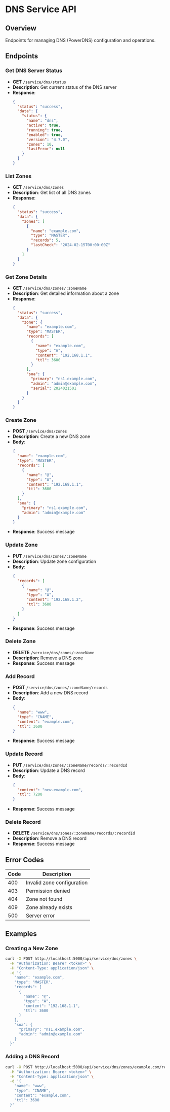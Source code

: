 # DNS Service API

## Overview
Endpoints for managing DNS (PowerDNS) configuration and operations.

## Endpoints

### Get DNS Server Status
- **GET** `/service/dns/status`
- **Description**: Get current status of the DNS server
- **Response**:
  ```json
  {
    "status": "success",
    "data": {
      "status": {
        "name": "dns",
        "active": true,
        "running": true,
        "enabled": true,
        "version": "4.7.0",
        "zones": 10,
        "lastError": null
      }
    }
  }
  ```

### List Zones
- **GET** `/service/dns/zones`
- **Description**: Get list of all DNS zones
- **Response**:
  ```json
  {
    "status": "success",
    "data": {
      "zones": [
        {
          "name": "example.com",
          "type": "MASTER",
          "records": 5,
          "lastCheck": "2024-02-15T00:00:00Z"
        }
      ]
    }
  }
  ```

### Get Zone Details
- **GET** `/service/dns/zones/:zoneName`
- **Description**: Get detailed information about a zone
- **Response**:
  ```json
  {
    "status": "success",
    "data": {
      "zone": {
        "name": "example.com",
        "type": "MASTER",
        "records": [
          {
            "name": "example.com",
            "type": "A",
            "content": "192.168.1.1",
            "ttl": 3600
          }
        ],
        "soa": {
          "primary": "ns1.example.com",
          "admin": "admin@example.com",
          "serial": 2024021501
        }
      }
    }
  }
  ```

### Create Zone
- **POST** `/service/dns/zones`
- **Description**: Create a new DNS zone
- **Body**:
  ```json
  {
    "name": "example.com",
    "type": "MASTER",
    "records": [
      {
        "name": "@",
        "type": "A",
        "content": "192.168.1.1",
        "ttl": 3600
      }
    ],
    "soa": {
      "primary": "ns1.example.com",
      "admin": "admin@example.com"
    }
  }
  ```
- **Response**: Success message

### Update Zone
- **PUT** `/service/dns/zones/:zoneName`
- **Description**: Update zone configuration
- **Body**:
  ```json
  {
    "records": [
      {
        "name": "@",
        "type": "A",
        "content": "192.168.1.2",
        "ttl": 3600
      }
    ]
  }
  ```
- **Response**: Success message

### Delete Zone
- **DELETE** `/service/dns/zones/:zoneName`
- **Description**: Remove a DNS zone
- **Response**: Success message

### Add Record
- **POST** `/service/dns/zones/:zoneName/records`
- **Description**: Add a new DNS record
- **Body**:
  ```json
  {
    "name": "www",
    "type": "CNAME",
    "content": "example.com",
    "ttl": 3600
  }
  ```
- **Response**: Success message

### Update Record
- **PUT** `/service/dns/zones/:zoneName/records/:recordId`
- **Description**: Update a DNS record
- **Body**:
  ```json
  {
    "content": "new.example.com",
    "ttl": 7200
  }
  ```
- **Response**: Success message

### Delete Record
- **DELETE** `/service/dns/zones/:zoneName/records/:recordId`
- **Description**: Remove a DNS record
- **Response**: Success message

## Error Codes

| Code | Description |
|------|-------------|
| 400 | Invalid zone configuration |
| 403 | Permission denied |
| 404 | Zone not found |
| 409 | Zone already exists |
| 500 | Server error |

## Examples

### Creating a New Zone
```bash
curl -X POST http://localhost:5000/api/service/dns/zones \
  -H "Authorization: Bearer <token>" \
  -H "Content-Type: application/json" \
  -d '{
    "name": "example.com",
    "type": "MASTER",
    "records": [
      {
        "name": "@",
        "type": "A",
        "content": "192.168.1.1",
        "ttl": 3600
      }
    ],
    "soa": {
      "primary": "ns1.example.com",
      "admin": "admin@example.com"
    }
  }'
```

### Adding a DNS Record
```bash
curl -X POST http://localhost:5000/api/service/dns/zones/example.com/records \
  -H "Authorization: Bearer <token>" \
  -H "Content-Type: application/json" \
  -d '{
    "name": "www",
    "type": "CNAME",
    "content": "example.com",
    "ttl": 3600
  }'
``` 